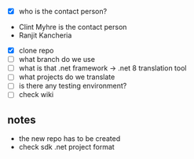 - [x] who is the contact person?
- Clint Myhre is the contact person
- Ranjit Kancheria

- [x] clone repo 
- [ ] what branch do we use
- [ ] what is that .net framework -> .net 8 translation tool
- [ ] what projects do we translate
- [ ] is there any testing environment?
- [ ] check wiki

## notes
- the new repo has to be created
- check sdk .net project format